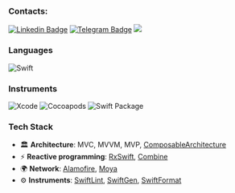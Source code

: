 
### Contacts:
[![Linkedin Badge](https://img.shields.io/badge/-Ivan_Amakhin-blue?style=plastic&logo=Linkedin&logoColor=white&link=https://www.linkedin.com/in/vanamah/)](https://www.linkedin.com/in/vanamah/)
[![Telegram Badge](https://img.shields.io/badge/-Telegram-383838?style=plastic&logo=telegram&logoColor=A084CA)](https://t.me/vanamah)
<a href="mailto:ivamakhin@gmail.com"><img src="https://img.shields.io/badge/-ivamakhin@gmail.com-D14836?style=flat&logo=Gmail&logoColor=white"/></a>

### Languages
![Swift](https://img.shields.io/badge/-Swift-000?&logo=Swift)
### Instruments
![Xcode](https://img.shields.io/badge/-Xcode-05122A?style=flat&logo=Xcode&logoColor=448EE2)
![Cocoapods](https://img.shields.io/badge/-CocoaPods-05122A?style=flat&logo=CocoaPods&logoColor=E64225)
![Swift Package](https://img.shields.io/badge/-Swift Package-05122A?style=flat&logo=HackTheBox&logoColor=FFFFFF)

### Tech Stack
- 🏛 **Architecture**: MVC, MVVM, MVP, [ComposableArchitecture](https://github.com/pointfreeco/swift-composable-architecture)
- ⚡ **Reactive programming**: [RxSwift](https://github.com/ReactiveX/RxSwift), [Combine](https://developer.apple.com/documentation/combine)
- 🌍 **Network**: [Alamofire](https://github.com/Alamofire/Alamofire), [Moya](https://github.com/Moya/Moya)
- ⚙ **Instruments**: [SwiftLint](https://github.com/realm/SwiftLint), [SwiftGen](https://github.com/SwiftGen/SwiftGen), [SwiftFormat](https://github.com/nicklockwood/SwiftFormat)
